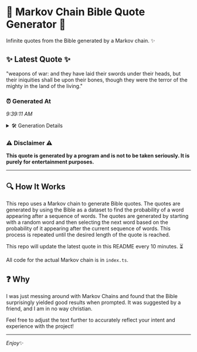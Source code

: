 # 📖 Markov Chain Bible Quote Generator 📖

Infinite quotes from the Bible generated by a Markov chain. ✨

## ✨ Latest Quote ✨
"weapons of war: and they have laid their swords under their heads, but their iniquities shall be upon their bones, though they were the terror of the mighty in the land of the living."

### ⏰ Generated At
*9:39:11 AM*

<details>
    <summary>🛠️ Generation Details</summary>
    <p>
        <strong>🌱 Seed:</strong> weapons<br>
        <strong>🔄 Iterations:</strong> 33<br>
        <strong>📜 Context History:</strong><br>[ weapons ]: of<br>[ weapons, of ]: war:<br>[ weapons, of, war: ]: and<br>[ weapons, of, war:, and ]: they<br>[ weapons, of, war:, and, they ]: have<br>[ weapons, of, war:, and, they, have ]: laid<br>[ of, war:, and, they, have, laid ]: their<br>[ war:, and, they, have, laid, their ]: swords<br>[ and, they, have, laid, their, swords ]: under<br>[ they, have, laid, their, swords, under ]: their<br>[ have, laid, their, swords, under, their ]: heads,<br>[ laid, their, swords, under, their, heads, ]: but<br>[ their, swords, under, their, heads,, but ]: their<br>[ swords, under, their, heads,, but, their ]: iniquities<br>[ under, their, heads,, but, their, iniquities ]: shall<br>[ their, heads,, but, their, iniquities, shall ]: be<br>[ heads,, but, their, iniquities, shall, be ]: upon<br>[ but, their, iniquities, shall, be, upon ]: their<br>[ their, iniquities, shall, be, upon, their ]: bones,<br>[ iniquities, shall, be, upon, their, bones, ]: though<br>[ shall, be, upon, their, bones,, though ]: they<br>[ be, upon, their, bones,, though, they ]: were<br>[ upon, their, bones,, though, they, were ]: the<br>[ their, bones,, though, they, were, the ]: terror<br>[ bones,, though, they, were, the, terror ]: of<br>[ though, they, were, the, terror, of ]: the<br>[ they, were, the, terror, of, the ]: mighty<br>[ were, the, terror, of, the, mighty ]: in<br>[ the, terror, of, the, mighty, in ]: the<br>[ terror, of, the, mighty, in, the ]: land<br>[ of, the, mighty, in, the, land ]: of<br>[ the, mighty, in, the, land, of ]: the<br>[ mighty, in, the, land, of, the ]: living.<br>
    </p>
</details>

### ⚠️ Disclaimer ⚠️
**This quote is generated by a program and is not to be taken seriously. It is purely for entertainment purposes.**

---

## 🔍 How It Works

This repo uses a Markov chain to generate Bible quotes. The quotes are generated by using the Bible as a dataset to find the probability of a word appearing after a sequence of words. The quotes are generated by starting with a random word and then selecting the next word based on the probability of it appearing after the current sequence of words. This process is repeated until the desired length of the quote is reached.

This repo will update the latest quote in this README every 10 minutes. ⏳

All code for the actual Markov chain is in `index.ts`.

## ❓ Why

I was just messing around with Markov Chains and found that the Bible surprisingly yielded good results when prompted. 
It was suggested by a friend, and I am in no way christian.

Feel free to adjust the text further to accurately reflect your intent and experience with the project!

---

*Enjoy*✨
